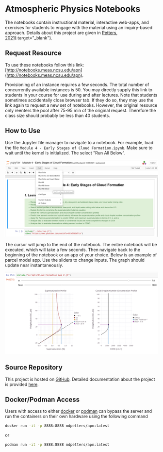 # Atmospheric Physics Notebooks

The notebooks contain instructional material, interactive web-apps, and exercises for students to engage with the material using an inquiry-based approach. Details about this project are given in [Petters, 2021](https://journals.ametsoc.org/view/journals/bams/102/3/BAMS-D-20-0072.1.xml){:target="_blank"}. 

## Request Resource

To use these notebooks follow this link: [http://notebooks.meas.ncsu.edu/apn](http://notebooks.meas.ncsu.edu/apn). 

Provisioning of an instance requires a few seconds. The total number of concurrently available instances is 50. You may directly supply this link to students in your course for use during and after lectures. Note that students sometimes accidentally close browser tab. If they do so, they may use the link again to request a new set of notebooks. However, the original resource only reenters the pool after 75-95 min of the original request. Therefore the class size should probably be less than 40 students.

## How to Use

Use the Jupyter file manager to navigate to a notebook. For example, load the file ```Module 4 - Early Stages of Cloud Formation.ipynb```. Make sure to wait until the kernel is initialized. The select "Run All Below".  

![](assets/module.png)

The cursor will jump to the end of the notebook. The entire notebook will be executed, which will take a few seconds. Then navigate back to the beginning of the notebook or an app of your choice. Below is an example of parcel model app. Use the sliders to change inputs. The graph should update near instantaneously. 

![](assets/model.png)

## Source Repository

This project is hosted on [GitHub](https://github.com/mdpetters/Atmospheric-Physics-Notebooks). Detailed documentation about the project is provided [here](https://mdpetters.github.io/Atmospheric-Physics-Notebooks/v2008/).  

## Docker/Podman Access

Users with access to either [docker](https://docs.docker.com/get-docker/) or [podman](https://podman.io/getting-started/installation) can bypass the server and run the containers on their own hardware using the following command

```bash
docker run -it -p 8888:8888 mdpetters/apn:latest
```

or

```bash
podman run -it -p 8888:8888 mdpetters/apn:latest
```